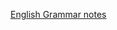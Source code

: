 [English Grammar notes](https://docs.google.com/document/d/1W4CthUObbXG5bZrH1Y77qehp1NpcUozoBTI3d68e-RQ/edit?usp=sharing)